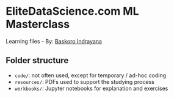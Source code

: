 # EliteDataScience.com ML Masterclass

Learning files - By: [Baskoro Indrayana](baskoroindrayana@gmail.com)

## Folder structure

- `code/`: not often used, except for temporary / ad-hoc coding
- `resources/`: PDFs used to support the studying process
- `workbooks/`: Jupyter notebooks for explanation and exercises